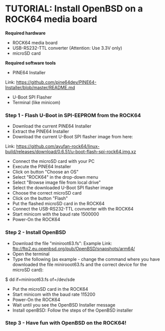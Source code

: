 # TUTORIAL: Install OpenBSD on a ROCK64 media board 

**Required hardware**

* ROCK64 media board
* USB-RS232-TTL converter (Attention: Use 3.3V only)
* microSD card

**Required software tools**

* PINE64 Installer

Link: https://github.com/pine64dev/PINE64-Installer/blob/master/README.md

* U-Boot SPI Flasher
* Terminal (like minicom)

### Step 1 - Flash U-Boot in SPI-EEPROM from the ROCK64

* Download the current PINE64 Installer
* Extract the PINE64 Installer
* Download the current U-Boot SPI flasher image from here: 

Link: https://github.com/ayufan-rock64/linux-build/releases/download/0.6.51/u-boot-flash-spi-rock64.img.xz

* Connect the microSD card with your PC
* Execute the PINE64 Installer
* Click on button "Choose an OS"
* Select "ROCK64" in the drop-down menu
* Select "Browse image file from local drive"
* Select the downloaded U-Boot SPI flasher image
* Choose the correct microSD card
* Click on the button "Flash"
* Put the flashed microSD card in the ROCK64
* Connect the USB-RS232-TTL covnverter with the ROCK64
* Start minicom with the baud rate 1500000
* Power-On the ROCK64

### Step 2 - Install OpenBSD

* Download the file "miniroot63.fs":
Example Link: ftp://ftp2.eu.openbsd.org/pub/OpenBSD/snapshots/arm64/
* Open the terminal
* Type the following (as example - change the command where you have downloaded the file minirooot63.fs and the correct device for the microSD card):

$ dd if=miniroot63.fs of=/dev/sde

* Put the microSD card in the ROCK64
* Start minicom with the baud rate 115200
* Power-On the ROCK64
* Wait until you see the OpenBSD Installer message
* Install openBSD: Follow the steps of the OpenBSD installer

### Step 3 - Have fun with OpenBSD on the ROCK64!
